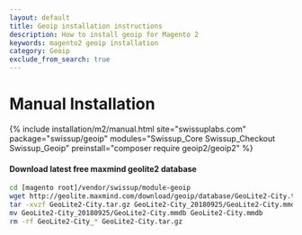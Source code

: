 ```yaml
---
layout: default
title: Geoip installation instructions
description: How to install geoip for Magento 2
keywords: magento2 geoip installation
category: Geoip
exclude_from_search: true
---
```


# Manual Installation

{% include installation/m2/manual.html site="swissuplabs.com" package="swissup/geoip" modules="Swissup_Core Swissup_Checkout Swissup_Geoip" preinstall="composer require geoip2/geoip2" %}

#### Download latest free maxmind geolite2 database

```sh
cd [magento root]/vendor/swissup/module-geoip
wget http://geolite.maxmind.com/download/geoip/database/GeoLite2-City.tar.gz
tar -xvzf GeoLite2-City.tar.gz GeoLite2-City_20180925/GeoLite2-City.mmdb
mv GeoLite2-City_20180925/GeoLite2-City.mmdb GeoLite2-City.mmdb
rm -rf GeoLite2-City_* GeoLite2-City.tar.gz
```

